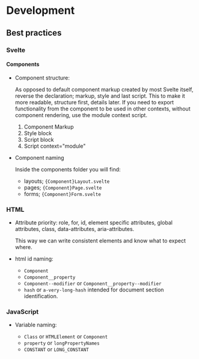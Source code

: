 # Development

## Best practices

### Svelte

#### Components

- Component structure:

  As opposed to default component markup created by most Svelte itself, reverse the declaration; markup, style and last script. This to make it more readable, structure first, details later.
  If you need to export functionality from the component to be used in other contexts, without component rendering, use the module context script.

  1. Component Markup
  2. Style block
  3. Script block
  4. Script context="module"

- Component naming

  Inside the components folder you will find:

  - layouts; `{Component}Layout.svelte`
  - pages; `{Component}Page.svelte`
  - forms; `{Component}Form.svelte`

### HTML

- Attribute priority: role, for, id, element specific attributes, global attributes, class, data-attributes, aria-attributes.

  This way we can write consistent elements and know what to expect where.

- html id naming:

  - `Component`
  - `Component__property`
  - `Component--modifier` or `Component__property--modifier`
  - `hash` or `a-very-long-hash` intended for document section identification.

### JavaScript

- Variable naming:

  - `Class` or `HTMLElement` or `Component`
  - `property` or `longPropertyNames`
  - `CONSTANT` or `LONG_CONSTANT`
